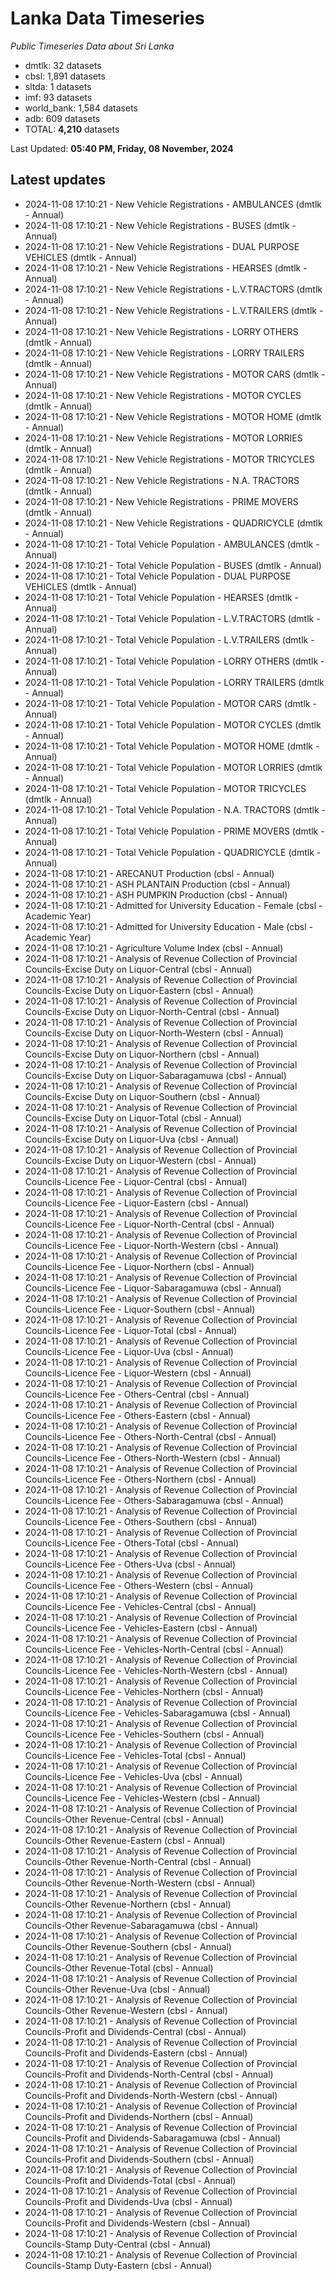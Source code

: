 # Lanka Data Timeseries
*Public Timeseries Data about Sri Lanka*

* dmtlk: 32 datasets
* cbsl: 1,891 datasets
* sltda: 1 datasets
* imf: 93 datasets
* world_bank: 1,584 datasets
* adb: 609 datasets
* TOTAL: **4,210** datasets

Last Updated: **05:40 PM, Friday, 08 November, 2024**

## Latest updates

* 2024-11-08 17:10:21 - New Vehicle Registrations - AMBULANCES (dmtlk - Annual)
* 2024-11-08 17:10:21 - New Vehicle Registrations - BUSES (dmtlk - Annual)
* 2024-11-08 17:10:21 - New Vehicle Registrations - DUAL PURPOSE VEHICLES (dmtlk - Annual)
* 2024-11-08 17:10:21 - New Vehicle Registrations - HEARSES (dmtlk - Annual)
* 2024-11-08 17:10:21 - New Vehicle Registrations - L.V.TRACTORS (dmtlk - Annual)
* 2024-11-08 17:10:21 - New Vehicle Registrations - L.V.TRAILERS (dmtlk - Annual)
* 2024-11-08 17:10:21 - New Vehicle Registrations - LORRY OTHERS (dmtlk - Annual)
* 2024-11-08 17:10:21 - New Vehicle Registrations - LORRY TRAILERS (dmtlk - Annual)
* 2024-11-08 17:10:21 - New Vehicle Registrations - MOTOR CARS (dmtlk - Annual)
* 2024-11-08 17:10:21 - New Vehicle Registrations - MOTOR CYCLES (dmtlk - Annual)
* 2024-11-08 17:10:21 - New Vehicle Registrations - MOTOR HOME (dmtlk - Annual)
* 2024-11-08 17:10:21 - New Vehicle Registrations - MOTOR LORRIES (dmtlk - Annual)
* 2024-11-08 17:10:21 - New Vehicle Registrations - MOTOR TRICYCLES (dmtlk - Annual)
* 2024-11-08 17:10:21 - New Vehicle Registrations - N.A. TRACTORS (dmtlk - Annual)
* 2024-11-08 17:10:21 - New Vehicle Registrations - PRIME MOVERS (dmtlk - Annual)
* 2024-11-08 17:10:21 - New Vehicle Registrations - QUADRICYCLE (dmtlk - Annual)
* 2024-11-08 17:10:21 - Total Vehicle Population - AMBULANCES (dmtlk - Annual)
* 2024-11-08 17:10:21 - Total Vehicle Population - BUSES (dmtlk - Annual)
* 2024-11-08 17:10:21 - Total Vehicle Population - DUAL PURPOSE VEHICLES (dmtlk - Annual)
* 2024-11-08 17:10:21 - Total Vehicle Population - HEARSES (dmtlk - Annual)
* 2024-11-08 17:10:21 - Total Vehicle Population - L.V.TRACTORS (dmtlk - Annual)
* 2024-11-08 17:10:21 - Total Vehicle Population - L.V.TRAILERS (dmtlk - Annual)
* 2024-11-08 17:10:21 - Total Vehicle Population - LORRY OTHERS (dmtlk - Annual)
* 2024-11-08 17:10:21 - Total Vehicle Population - LORRY TRAILERS (dmtlk - Annual)
* 2024-11-08 17:10:21 - Total Vehicle Population - MOTOR CARS (dmtlk - Annual)
* 2024-11-08 17:10:21 - Total Vehicle Population - MOTOR CYCLES (dmtlk - Annual)
* 2024-11-08 17:10:21 - Total Vehicle Population - MOTOR HOME (dmtlk - Annual)
* 2024-11-08 17:10:21 - Total Vehicle Population - MOTOR LORRIES (dmtlk - Annual)
* 2024-11-08 17:10:21 - Total Vehicle Population - MOTOR TRICYCLES (dmtlk - Annual)
* 2024-11-08 17:10:21 - Total Vehicle Population - N.A. TRACTORS (dmtlk - Annual)
* 2024-11-08 17:10:21 - Total Vehicle Population - PRIME MOVERS (dmtlk - Annual)
* 2024-11-08 17:10:21 - Total Vehicle Population - QUADRICYCLE (dmtlk - Annual)
* 2024-11-08 17:10:21 - ARECANUT Production (cbsl - Annual)
* 2024-11-08 17:10:21 - ASH PLANTAIN Production (cbsl - Annual)
* 2024-11-08 17:10:21 - ASH PUMPKIN Production (cbsl - Annual)
* 2024-11-08 17:10:21 - Admitted for University Education - Female (cbsl - Academic Year)
* 2024-11-08 17:10:21 - Admitted for University Education - Male (cbsl - Academic Year)
* 2024-11-08 17:10:21 - Agriculture Volume Index (cbsl - Annual)
* 2024-11-08 17:10:21 - Analysis of Revenue Collection of Provincial Councils-Excise Duty on Liquor-Central (cbsl - Annual)
* 2024-11-08 17:10:21 - Analysis of Revenue Collection of Provincial Councils-Excise Duty on Liquor-Eastern (cbsl - Annual)
* 2024-11-08 17:10:21 - Analysis of Revenue Collection of Provincial Councils-Excise Duty on Liquor-North-Central (cbsl - Annual)
* 2024-11-08 17:10:21 - Analysis of Revenue Collection of Provincial Councils-Excise Duty on Liquor-North-Western (cbsl - Annual)
* 2024-11-08 17:10:21 - Analysis of Revenue Collection of Provincial Councils-Excise Duty on Liquor-Northern (cbsl - Annual)
* 2024-11-08 17:10:21 - Analysis of Revenue Collection of Provincial Councils-Excise Duty on Liquor-Sabaragamuwa (cbsl - Annual)
* 2024-11-08 17:10:21 - Analysis of Revenue Collection of Provincial Councils-Excise Duty on Liquor-Southern (cbsl - Annual)
* 2024-11-08 17:10:21 - Analysis of Revenue Collection of Provincial Councils-Excise Duty on Liquor-Total (cbsl - Annual)
* 2024-11-08 17:10:21 - Analysis of Revenue Collection of Provincial Councils-Excise Duty on Liquor-Uva (cbsl - Annual)
* 2024-11-08 17:10:21 - Analysis of Revenue Collection of Provincial Councils-Excise Duty on Liquor-Western (cbsl - Annual)
* 2024-11-08 17:10:21 - Analysis of Revenue Collection of Provincial Councils-Licence Fee - Liquor-Central (cbsl - Annual)
* 2024-11-08 17:10:21 - Analysis of Revenue Collection of Provincial Councils-Licence Fee - Liquor-Eastern (cbsl - Annual)
* 2024-11-08 17:10:21 - Analysis of Revenue Collection of Provincial Councils-Licence Fee - Liquor-North-Central (cbsl - Annual)
* 2024-11-08 17:10:21 - Analysis of Revenue Collection of Provincial Councils-Licence Fee - Liquor-North-Western (cbsl - Annual)
* 2024-11-08 17:10:21 - Analysis of Revenue Collection of Provincial Councils-Licence Fee - Liquor-Northern (cbsl - Annual)
* 2024-11-08 17:10:21 - Analysis of Revenue Collection of Provincial Councils-Licence Fee - Liquor-Sabaragamuwa (cbsl - Annual)
* 2024-11-08 17:10:21 - Analysis of Revenue Collection of Provincial Councils-Licence Fee - Liquor-Southern (cbsl - Annual)
* 2024-11-08 17:10:21 - Analysis of Revenue Collection of Provincial Councils-Licence Fee - Liquor-Total (cbsl - Annual)
* 2024-11-08 17:10:21 - Analysis of Revenue Collection of Provincial Councils-Licence Fee - Liquor-Uva (cbsl - Annual)
* 2024-11-08 17:10:21 - Analysis of Revenue Collection of Provincial Councils-Licence Fee - Liquor-Western (cbsl - Annual)
* 2024-11-08 17:10:21 - Analysis of Revenue Collection of Provincial Councils-Licence Fee - Others-Central (cbsl - Annual)
* 2024-11-08 17:10:21 - Analysis of Revenue Collection of Provincial Councils-Licence Fee - Others-Eastern (cbsl - Annual)
* 2024-11-08 17:10:21 - Analysis of Revenue Collection of Provincial Councils-Licence Fee - Others-North-Central (cbsl - Annual)
* 2024-11-08 17:10:21 - Analysis of Revenue Collection of Provincial Councils-Licence Fee - Others-North-Western (cbsl - Annual)
* 2024-11-08 17:10:21 - Analysis of Revenue Collection of Provincial Councils-Licence Fee - Others-Northern (cbsl - Annual)
* 2024-11-08 17:10:21 - Analysis of Revenue Collection of Provincial Councils-Licence Fee - Others-Sabaragamuwa (cbsl - Annual)
* 2024-11-08 17:10:21 - Analysis of Revenue Collection of Provincial Councils-Licence Fee - Others-Southern (cbsl - Annual)
* 2024-11-08 17:10:21 - Analysis of Revenue Collection of Provincial Councils-Licence Fee - Others-Total (cbsl - Annual)
* 2024-11-08 17:10:21 - Analysis of Revenue Collection of Provincial Councils-Licence Fee - Others-Uva (cbsl - Annual)
* 2024-11-08 17:10:21 - Analysis of Revenue Collection of Provincial Councils-Licence Fee - Others-Western (cbsl - Annual)
* 2024-11-08 17:10:21 - Analysis of Revenue Collection of Provincial Councils-Licence Fee - Vehicles-Central (cbsl - Annual)
* 2024-11-08 17:10:21 - Analysis of Revenue Collection of Provincial Councils-Licence Fee - Vehicles-Eastern (cbsl - Annual)
* 2024-11-08 17:10:21 - Analysis of Revenue Collection of Provincial Councils-Licence Fee - Vehicles-North-Central (cbsl - Annual)
* 2024-11-08 17:10:21 - Analysis of Revenue Collection of Provincial Councils-Licence Fee - Vehicles-North-Western (cbsl - Annual)
* 2024-11-08 17:10:21 - Analysis of Revenue Collection of Provincial Councils-Licence Fee - Vehicles-Northern (cbsl - Annual)
* 2024-11-08 17:10:21 - Analysis of Revenue Collection of Provincial Councils-Licence Fee - Vehicles-Sabaragamuwa (cbsl - Annual)
* 2024-11-08 17:10:21 - Analysis of Revenue Collection of Provincial Councils-Licence Fee - Vehicles-Southern (cbsl - Annual)
* 2024-11-08 17:10:21 - Analysis of Revenue Collection of Provincial Councils-Licence Fee - Vehicles-Total (cbsl - Annual)
* 2024-11-08 17:10:21 - Analysis of Revenue Collection of Provincial Councils-Licence Fee - Vehicles-Uva (cbsl - Annual)
* 2024-11-08 17:10:21 - Analysis of Revenue Collection of Provincial Councils-Licence Fee - Vehicles-Western (cbsl - Annual)
* 2024-11-08 17:10:21 - Analysis of Revenue Collection of Provincial Councils-Other Revenue-Central (cbsl - Annual)
* 2024-11-08 17:10:21 - Analysis of Revenue Collection of Provincial Councils-Other Revenue-Eastern (cbsl - Annual)
* 2024-11-08 17:10:21 - Analysis of Revenue Collection of Provincial Councils-Other Revenue-North-Central (cbsl - Annual)
* 2024-11-08 17:10:21 - Analysis of Revenue Collection of Provincial Councils-Other Revenue-North-Western (cbsl - Annual)
* 2024-11-08 17:10:21 - Analysis of Revenue Collection of Provincial Councils-Other Revenue-Northern (cbsl - Annual)
* 2024-11-08 17:10:21 - Analysis of Revenue Collection of Provincial Councils-Other Revenue-Sabaragamuwa (cbsl - Annual)
* 2024-11-08 17:10:21 - Analysis of Revenue Collection of Provincial Councils-Other Revenue-Southern (cbsl - Annual)
* 2024-11-08 17:10:21 - Analysis of Revenue Collection of Provincial Councils-Other Revenue-Total (cbsl - Annual)
* 2024-11-08 17:10:21 - Analysis of Revenue Collection of Provincial Councils-Other Revenue-Uva (cbsl - Annual)
* 2024-11-08 17:10:21 - Analysis of Revenue Collection of Provincial Councils-Other Revenue-Western (cbsl - Annual)
* 2024-11-08 17:10:21 - Analysis of Revenue Collection of Provincial Councils-Profit and Dividends-Central (cbsl - Annual)
* 2024-11-08 17:10:21 - Analysis of Revenue Collection of Provincial Councils-Profit and Dividends-Eastern (cbsl - Annual)
* 2024-11-08 17:10:21 - Analysis of Revenue Collection of Provincial Councils-Profit and Dividends-North-Central (cbsl - Annual)
* 2024-11-08 17:10:21 - Analysis of Revenue Collection of Provincial Councils-Profit and Dividends-North-Western (cbsl - Annual)
* 2024-11-08 17:10:21 - Analysis of Revenue Collection of Provincial Councils-Profit and Dividends-Northern (cbsl - Annual)
* 2024-11-08 17:10:21 - Analysis of Revenue Collection of Provincial Councils-Profit and Dividends-Sabaragamuwa (cbsl - Annual)
* 2024-11-08 17:10:21 - Analysis of Revenue Collection of Provincial Councils-Profit and Dividends-Southern (cbsl - Annual)
* 2024-11-08 17:10:21 - Analysis of Revenue Collection of Provincial Councils-Profit and Dividends-Total (cbsl - Annual)
* 2024-11-08 17:10:21 - Analysis of Revenue Collection of Provincial Councils-Profit and Dividends-Uva (cbsl - Annual)
* 2024-11-08 17:10:21 - Analysis of Revenue Collection of Provincial Councils-Profit and Dividends-Western (cbsl - Annual)
* 2024-11-08 17:10:21 - Analysis of Revenue Collection of Provincial Councils-Stamp Duty-Central (cbsl - Annual)
* 2024-11-08 17:10:21 - Analysis of Revenue Collection of Provincial Councils-Stamp Duty-Eastern (cbsl - Annual)